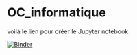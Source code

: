 # OC_informatique

voilà le lien pour créer le Jupyter notebook: 

[![Binder](https://mybinder.org/badge_logo.svg)](https://mybinder.org/v2/gh/arthurdromard/OC_informatique/main)



